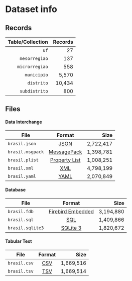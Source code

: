 # Dataset info

## Records

| Table/Collection | Records |
| ----------------:| -------:|
|             `uf` |      27 |
|    `mesorregiao` |     137 |
|   `microrregiao` |     558 |
|      `municipio` |   5,570 |
|       `distrito` |  10,434 |
|    `subdistrito` |     800 |

## Files

#### Data Interchange

| File             | Format                                                       |      Size |
| ---------------- |:------------------------------------------------------------:| ---------:|
| `brasil.json`    | [JSON](https://en.wikipedia.org/wiki/JSON)                   | 2,722,417 |
| `brasil.msgpack` | [MessagePack](https://en.wikipedia.org/wiki/MessagePack)     | 1,398,781 |
| `brasil.plist`   | [Property List](https://en.wikipedia.org/wiki/Property_list) | 1,008,251 |
| `brasil.xml`     | [XML](https://en.wikipedia.org/wiki/XML)                     | 4,798,199 |
| `brasil.yaml`    | [YAML](https://en.wikipedia.org/wiki/YAML)                   | 2,070,849 |

#### Database

| File             | Format                                                                                 |      Size |
| ---------------- |:--------------------------------------------------------------------------------------:| ---------:|
| `brasil.fdb`     | [Firebird Embedded](https://en.wikipedia.org/wiki/Embedded_database#Firebird_Embedded) | 3,194,880 |
| `brasil.sql`     | [SQL](https://en.wikipedia.org/wiki/SQL)                                               | 1,409,866 |
| `brasil.sqlite3` | [SQLite 3](https://en.wikipedia.org/wiki/SQLite)                                       | 1,820,672 |

#### Tabular Text

| File         | Format                                                      |      Size |
| ------------ |:-----------------------------------------------------------:| ---------:|
| `brasil.csv` | [CSV](https://en.wikipedia.org/wiki/Comma-separated_values) | 1,669,516 |
| `brasil.tsv` | [TSV](https://en.wikipedia.org/wiki/Tab-separated_values)   | 1,669,514 |
